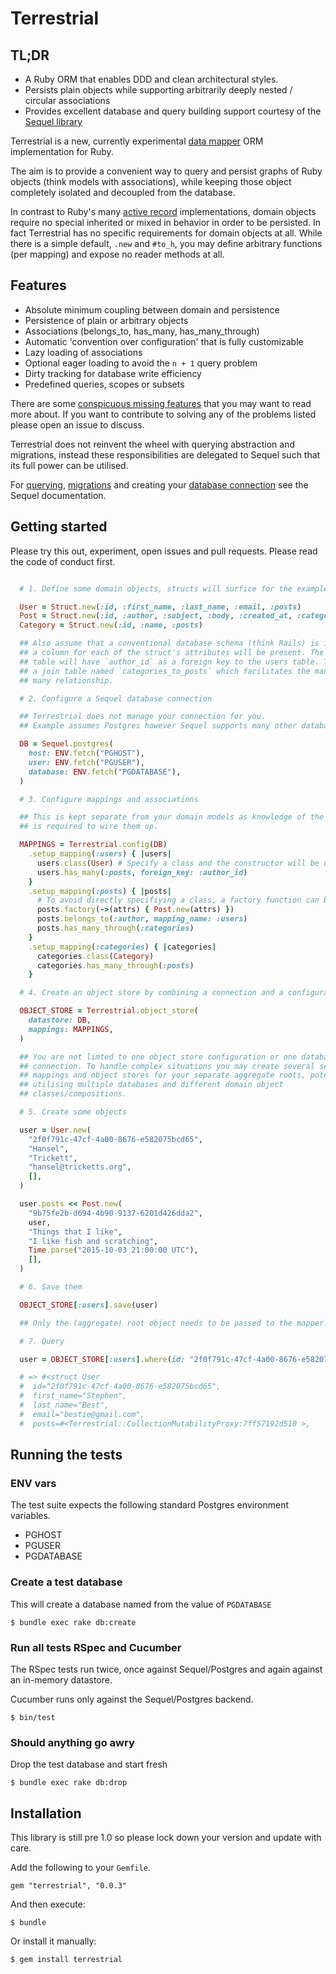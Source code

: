 # Terrestrial

## TL;DR

* A Ruby ORM that enables DDD and clean architectural styles.
* Persists plain objects while supporting arbitrarily deeply nested / circular associations
* Provides excellent database and query building support courtesy of the [Sequel library](https://github.com/jeremyevans/sequel)

Terrestrial is a new, currently experimental [data mapper](http://martinfowler.com/eaaCatalog/dataMapper.html) ORM implementation for Ruby.

The aim is to provide a convenient way to query and persist graphs of Ruby objects (think models with associations), while keeping those object completely isolated and decoupled from the database.

In contrast to Ruby's many [active record](http://martinfowler.com/eaaCatalog/activeRecord.html) implementations, domain objects require no special inherited or mixed in behavior in order to be persisted.
In fact Terrestrial has no specific requirements for domain objects at all.
While there is a simple default, `.new` and `#to_h`, you may define arbitrary
functions (per mapping) and expose no reader methods at all.

## Features

* Absolute minimum coupling between domain and persistence
* Persistence of plain or arbitrary objects
* Associations (belongs_to, has_many, has_many_through)
* Automatic 'convention over configuration' that is fully customizable
* Lazy loading of associations
* Optional eager loading to avoid the `n + 1` query problem
* Dirty tracking for database write efficiency
* Predefined queries, scopes or subsets

There are some [conspicuous missing features](https://github.com/bestie/terrestrial/blob/master/MissingFeatures.md)
that you may want to read more about. If you want to contribute to solving any
of the problems listed please open an issue to discuss.

Terrestrial does not reinvent the wheel with querying abstraction and
migrations, instead these responsibilities are delegated to Sequel such that
its full power can be utilised.

For [querying](http://sequel.jeremyevans.net/rdoc/files/doc/querying_rdoc.html),
[migrations](http://sequel.jeremyevans.net/rdoc/files/doc/migration_rdoc.html)
and creating your [database connection](http://sequel.jeremyevans.net/rdoc/files/doc/opening_databases_rdoc.html)
see the Sequel documentation.

## Getting started

Please try this out, experiment, open issues and pull requests. Please read the
code of conduct first.

```ruby

  # 1. Define some domain objects, structs will surfice for the example

  User = Struct.new(:id, :first_name, :last_name, :email, :posts)
  Post = Struct.new(:id, :author, :subject, :body, :created_at, :categories)
  Category = Struct.new(:id, :name, :posts)

  ## Also assume that a conventional database schema (think Rails) is in place,
  ## a column for each of the struct's attributes will be present. The posts
  ## table will have `author_id` as a foreign key to the users table. There is
  ## a join table named `categories_to_posts` which facilitates the many to
  ## many relationship.

  # 2. Configure a Sequel database connection

  ## Terrestrial does not manage your connection for you.
  ## Example assumes Postgres however Sequel supports many other databases.

  DB = Sequel.postgres(
    host: ENV.fetch("PGHOST"),
    user: ENV.fetch("PGUSER"),
    database: ENV.fetch("PGDATABASE"),
  )

  # 3. Configure mappings and associations

  ## This is kept separate from your domain models as knowledge of the schema
  ## is required to wire them up.

  MAPPINGS = Terrestrial.config(DB)
    .setup_mapping(:users) { |users|
      users.class(User) # Specify a class and the constructor will be used
      users.has_many(:posts, foreign_key: :author_id)
    }
    .setup_mapping(:posts) { |posts|
      # To avoid directly specifiying a class, a factory function can be used instead
      posts.factory(->(attrs) { Post.new(attrs) })
      posts.belongs_to(:author, mapping_name: :users)
      posts.has_many_through(:categories)
    }
    .setup_mapping(:categories) { |categories|
      categories.class(Category)
      categories.has_many_through(:posts)
    }

  # 4. Create an object store by combining a connection and a configuration

  OBJECT_STORE = Terrestrial.object_store(
    datastore: DB,
    mappings: MAPPINGS,
  )

  ## You are not limted to one object store configuration or one database
  ## connection. To handle complex situations you may create several segregated
  ## mappings and object stores for your separate aggregate roots, potentially
  ## utilising multiple databases and different domain object
  ## classes/compositions.

  # 5. Create some objects

  user = User.new(
    "2f0f791c-47cf-4a00-8676-e582075bcd65",
    "Hansel",
    "Trickett",
    "hansel@tricketts.org",
    [],
  )

  user.posts << Post.new(
    "9b75fe2b-d694-4b90-9137-6201d426dda2",
    user,
    "Things that I like",
    "I like fish and scratching",
    Time.parse("2015-10-03 21:00:00 UTC"),
    [],
  )

  # 6. Save them

  OBJECT_STORE[:users].save(user)

  ## Only the (aggregate) root object needs to be passed to the mapper.

  # 7. Query

  user = OBJECT_STORE[:users].where(id: "2f0f791c-47cf-4a00-8676-e582075bcd65").first

  # => #<struct User
  #  id="2f0f791c-47cf-4a00-8676-e582075bcd65",
  #  first_name="Stephen",
  #  last_name="Best",
  #  email="bestie@gmail.com",
  #  posts=#<Terrestrial::CollectionMutabilityProxy:7ff57192d510 >,

```

## Running the tests

### ENV vars

The test suite expects the following standard Postgres environment variables.

* PGHOST
* PGUSER
* PGDATABASE

### Create a test database

This will create a database named from the value of `PGDATABASE`

```
$ bundle exec rake db:create
```

### Run all tests RSpec and Cucumber

The RSpec tests run twice, once against Sequel/Postgres and again against
an in-memory datastore.

Cucumber runs only against the Sequel/Postgres backend.

```
$ bin/test
```

### Should anything go awry

Drop the test database and start fresh

```
$ bundle exec rake db:drop
```

## Installation

This library is still pre 1.0 so please lock down your version and update with
care.

Add the following to your `Gemfile`.

```
gem "terrestrial", "0.0.3"
```

And then execute:

    $ bundle

Or install it manually:

    $ gem install terrestrial

